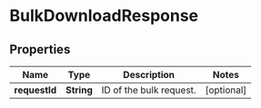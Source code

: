 

# BulkDownloadResponse


## Properties

Name | Type | Description | Notes
------------ | ------------- | ------------- | -------------
**requestId** | **String** | ID of the bulk request. |  [optional]



